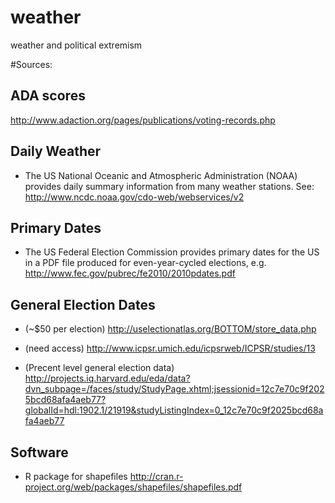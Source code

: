 weather
=======

weather and political extremism

#Sources:

## ADA scores
http://www.adaction.org/pages/publications/voting-records.php

## Daily Weather
* The US National Oceanic and Atmospheric Administration (NOAA) provides daily summary information from many weather stations.  See: http://www.ncdc.noaa.gov/cdo-web/webservices/v2

## Primary Dates
* The US Federal Election Commission provides primary dates for the US in a PDF file produced for even-year-cycled elections, e.g. http://www.fec.gov/pubrec/fe2010/2010pdates.pdf


## General Election Dates
* (~$50 per election)
http://uselectionatlas.org/BOTTOM/store_data.php

* (need access)
http://www.icpsr.umich.edu/icpsrweb/ICPSR/studies/13

* (Precent level general election data)
http://projects.iq.harvard.edu/eda/data?dvn_subpage=/faces/study/StudyPage.xhtml;jsessionid=12c7e70c9f2025bcd68afa4aeb77?globalId=hdl:1902.1/21919&studyListingIndex=0_12c7e70c9f2025bcd68afa4aeb77


## Software
* R package for shapefiles
http://cran.r-project.org/web/packages/shapefiles/shapefiles.pdf


